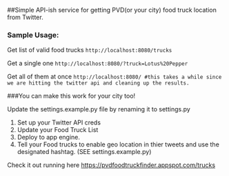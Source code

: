 ##Simple API-ish service for getting PVD(or your city) food truck location from Twitter.

### Sample Usage:

Get list of valid food trucks ```http://localhost:8080/trucks```

Get a single one ```http://localhost:8080/?truck=Lotus%20Pepper```

Get all of them at once ```http://localhost:8080/ #this takes a while since we are hitting the twitter api and cleaning up the results.```

###You can make this work for your city too!

Update the settings.example.py file by renaming it to settings.py

1. Set up your Twitter API creds
2. Update your Food Truck List
3. Deploy to app engine.
4. Tell your Food trucks to enable geo location in thier tweets and use the designated hashtag. (SEE settings.example.py)



Check it out running here
https://pvdfoodtruckfinder.appspot.com/trucks
